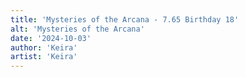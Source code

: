 ```yaml
---
title: 'Mysteries of the Arcana - 7.65 Birthday 18'
alt: 'Mysteries of the Arcana'
date: '2024-10-03'
author: 'Keira'
artist: 'Keira'
---
```


